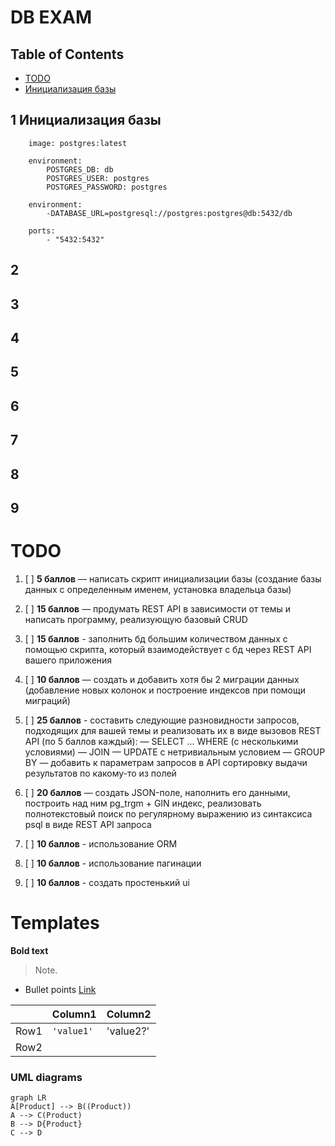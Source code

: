 # DB EXAM

## Table of Contents

- [TODO](#todo)
-  [Инициализация базы](#1-инициализация-базы)


## 1 Инициализация базы
```
	image: postgres:latest
```

```
	environment:
		POSTGRES_DB: db
		POSTGRES_USER: postgres
		POSTGRES_PASSWORD: postgres
```

```
	environment:
		-DATABASE_URL=postgresql://postgres:postgres@db:5432/db
```

```
	ports:
		- "5432:5432" 
```  


## 2

## 3

## 4

## 5

## 6

## 7

## 8

## 9


# TODO

1. [ ] **5 баллов** — написать скрипт инициализации базы (создание базы данных с определенным именем, установка владельца базы)

2. [ ] **15 баллов** — продумать REST API в зависимости от темы и написать программу, реализующую базовый CRUD

3. [ ] **15 баллов** - заполнить бд большим количеством данных с помощью скрипта, который взаимодействует с бд через REST API вашего приложения

4. [ ] **10 баллов** — создать и добавить хотя бы 2 миграции данных (добавление новых колонок и построение индексов при помощи миграций)

5.  [ ]  **25 баллов** - составить следующие разновидности запросов, подходящих для вашей темы и реализовать их в виде вызовов REST API (по 5 баллов каждый):
— SELECT ... WHERE (с несколькими условиями)
— JOIN
— UPDATE с нетривиальным условием
— GROUP BY
— добавить к параметрам запросов в API сортировку выдачи результатов по какому-то из полей

6. [ ] **20 баллов** — создать JSON-поле, наполнить его данными, построить над ним pg_trgm + GIN индекс, реализовать полнотекстовый поиск по регулярному выражению из синтаксиса psql в виде REST API запроса

7. [ ] **10 баллов** - использование ORM

8. [ ] **10 баллов** - использование пагинации

9. [ ] **10 баллов** - создать простенький ui



# Templates

**Bold text**

> Note.
- Bullet points 
[Link](https://github.com/Miqooo/db_exam)

|                |Column1	|Column2|
|----------------|-------------------------------|-----------------------------|
|Row1|`'value1'`            |'value2?'            |
|Row2|


### UML diagrams
```mermaid
graph LR
A[Product] --> B((Product))
A --> C(Product)
B --> D{Product}
C --> D
```